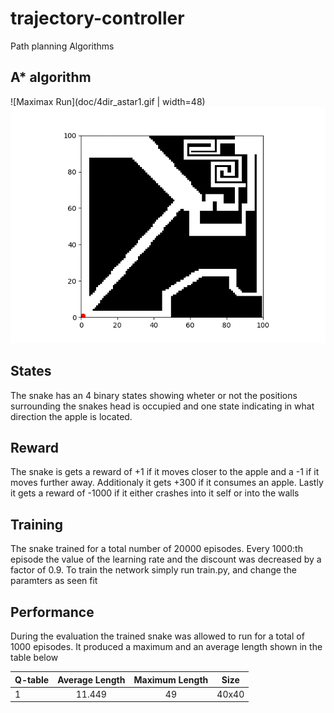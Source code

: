 # trajectory-controller
Path planning Algorithms 

## A* algorithm

![Maximax Run](doc/4dir_astar1.gif | width=48) ![Maximax Run](doc/4dir_astar2.gif) 

## States
The snake has an 4 binary states showing wheter or not the positions surrounding the snakes head is occupied and one state indicating in what direction the apple is located. 

## Reward
The snake is gets a reward of +1 if it moves closer to the apple and a -1 if it moves further away. Additionaly it gets +300 if it consumes an apple. Lastly it gets a reward of -1000 if it either crashes into it self or into the walls

## Training 
The snake trained for a total number of 20000 episodes. Every 1000:th episode the value of the learning rate and the discount was decreased by a factor of 0.9. To train the network simply run train.py, and change the paramters as seen fit

## Performance
During the evaluation the trained snake was allowed to run for a total of 1000 episodes. It produced a maximum and an average length shown in the table below

| Q-table | Average Length | Maximum Length | Size  |
|---------|:--------------:|:--------------:|-------|
|    1    |     11.449     |       49       | 40x40 |